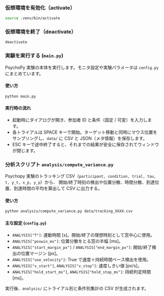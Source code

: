 ### 仮想環境を有効化（activate）
```bash
source .venv/bin/activate
```

### 仮想環境を終了（deactivate）
```bash
deactivate
```

### 実験を実行する (`main.py`)

PsychoPy 実験の本体を実行します。モニタ設定や実験パラメータは `config.py` にまとめています。

#### 使い方

```bash
python main.py
```

#### 実行時の流れ

- 起動時にダイアログが開き、参加者 ID と条件（固定 / 可変）を入力します。
- 各トライアルは SPACE キーで開始。ターゲット移動と同時にマウス位置をサンプリングし、`data/` に CSV と JSON（メタ情報）を保存します。
- ESC キーで途中終了すると、それまでの結果が安全に保存されてウィンドウが閉じます。

### 分析スクリプト `analysis/compute_variance.py`

Psychopy 実験のトラッキング CSV（`participant, condition, trial, tau, t, y_t, x_p, y_p`）から、
開始/終了時刻の検出や位置分散、時間分散、到達位置、到達時間の平均を算出して CSV に出力する。

#### 使い方

```bash
python analysis/compute_variance.py data/tracking_XXXX.csv
```

#### 主な設定 (`config.py`)

- `ANALYSIS["T"]`: 運動時間 [s]。開始/終了の理想時刻として窓中心に使用。
- `ANALYSIS["poswin_ms"]`: 位置分散をとる窓の半幅 [ms]。
- `ANALYSIS["start_margin_px"]` / `ANALYSIS["end_margin_px"]`: 開始/終了検出の位置マージン [px]。
- `ANALYSIS["use_velocity"]`: True で速度＋持続時間ベース検出を使用。
- `ANALYSIS["v_start"]`, `ANALYSIS["v_stop"]`: 速度しきい値 [px/s]。
- `ANALYSIS["hold_start_ms"]`, `ANALYSIS["hold_stop_ms"]`: 持続判定時間 [ms]。

実行後、`analysis/` にトライアル別と条件別集計の CSV が生成されます。
